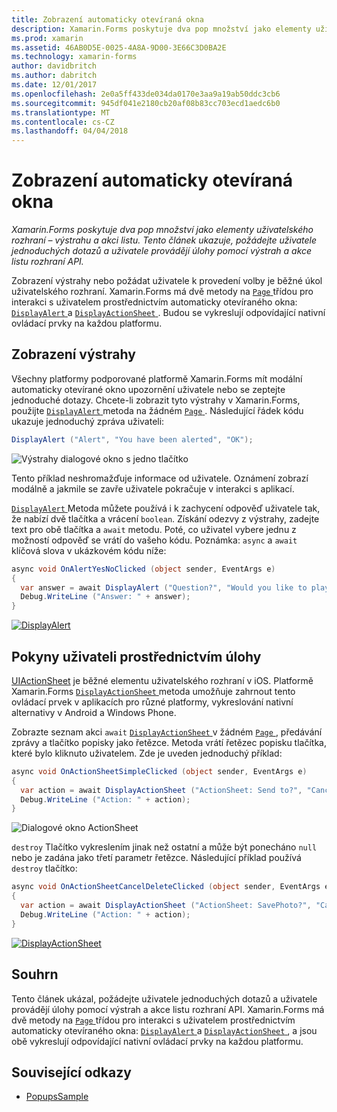 ```yaml
---
title: Zobrazení automaticky otevíraná okna
description: Xamarin.Forms poskytuje dva pop množství jako elementy uživatelského rozhraní – výstrahu a akci listu. Tento článek ukazuje, požádejte uživatele jednoduchých dotazů a uživatele provádějí úlohy pomocí výstrah a akce listu rozhraní API.
ms.prod: xamarin
ms.assetid: 46AB0D5E-0025-4A8A-9D00-3E66C3D0BA2E
ms.technology: xamarin-forms
author: davidbritch
ms.author: dabritch
ms.date: 12/01/2017
ms.openlocfilehash: 2e0a5ff433de034da0170e3aa9a19ab50ddc3cb6
ms.sourcegitcommit: 945df041e2180cb20af08b83cc703ecd1aedc6b0
ms.translationtype: MT
ms.contentlocale: cs-CZ
ms.lasthandoff: 04/04/2018
---
```

# <a name="displaying-pop-ups"></a>Zobrazení automaticky otevíraná okna

_Xamarin.Forms poskytuje dva pop množství jako elementy uživatelského rozhraní – výstrahu a akci listu. Tento článek ukazuje, požádejte uživatele jednoduchých dotazů a uživatele provádějí úlohy pomocí výstrah a akce listu rozhraní API._

Zobrazení výstrahy nebo požádat uživatele k provedení volby je běžné úkol uživatelského rozhraní. Xamarin.Forms má dvě metody na [ `Page` ](https://developer.xamarin.com/api/type/Xamarin.Forms.Page/) třídou pro interakci s uživatelem prostřednictvím automaticky otevíraného okna: [ `DisplayAlert` ](https://developer.xamarin.com/api/member/Xamarin.Forms.Page.DisplayAlert(System.String,System.String,System.String)/) a [ `DisplayActionSheet` ](https://developer.xamarin.com/api/member/Xamarin.Forms.Page.DisplayActionSheet(System.String,System.String,System.String,System.String[])/). Budou se vykreslují odpovídající nativní ovládací prvky na každou platformu.

## <a name="displaying-an-alert"></a>Zobrazení výstrahy

Všechny platformy podporované platformě Xamarin.Forms mít modální automaticky otevírané okno upozornění uživatele nebo se zeptejte jednoduché dotazy. Chcete-li zobrazit tyto výstrahy v Xamarin.Forms, použijte [ `DisplayAlert` ](https://developer.xamarin.com/api/member/Xamarin.Forms.Page.DisplayAlert(System.String,System.String,System.String)/) metoda na žádném [ `Page` ](https://developer.xamarin.com/api/type/Xamarin.Forms.Page/). Následující řádek kódu ukazuje jednoduchý zpráva uživateli:

```csharp
DisplayAlert ("Alert", "You have been alerted", "OK");
```

![](pop-ups-images/alert.png "Výstrahy dialogové okno s jedno tlačítko")

Tento příklad neshromažďuje informace od uživatele. Oznámení zobrazí modálně a jakmile se zavře uživatele pokračuje v interakci s aplikací.

[ `DisplayAlert` ](https://developer.xamarin.com/api/member/Xamarin.Forms.Page.DisplayAlert(System.String,System.String,System.String)/) Metoda můžete používá i k zachycení odpověď uživatele tak, že nabízí dvě tlačítka a vrácení `boolean`. Získání odezvy z výstrahy, zadejte text pro obě tlačítka a `await` metodu. Poté, co uživatel vybere jednu z možností odpověď se vrátí do vašeho kódu. Poznámka: `async` a `await` klíčová slova v ukázkovém kódu níže:

```csharp
async void OnAlertYesNoClicked (object sender, EventArgs e)
{
  var answer = await DisplayAlert ("Question?", "Would you like to play a game", "Yes", "No");
  Debug.WriteLine ("Answer: " + answer);
}
```

[![DisplayAlert](pop-ups-images/alert2-sml.png "výstrahy dialogové okno s dvě tlačítka")](pop-ups-images/alert2.png#lightbox "výstrahy dialogové okno s dvě tlačítka")

## <a name="guiding-users-through-tasks"></a>Pokyny uživateli prostřednictvím úlohy

[UIActionSheet](https://developer.apple.com/library/ios/documentation/uikit/reference/uiactionsheet_class/Reference/Reference.html) je běžné elementu uživatelského rozhraní v iOS. Platformě Xamarin.Forms [ `DisplayActionSheet` ](https://developer.xamarin.com/api/member/Xamarin.Forms.Page.DisplayActionSheet(System.String,System.String,System.String,System.String[])/) metoda umožňuje zahrnout tento ovládací prvek v aplikacích pro různé platformy, vykreslování nativní alternativy v Android a Windows Phone.

Zobrazte seznam akci `await` [ `DisplayActionSheet` ](https://developer.xamarin.com/api/member/Xamarin.Forms.Page.DisplayActionSheet(System.String,System.String,System.String,System.String[])/) v žádném [ `Page` ](https://developer.xamarin.com/api/type/Xamarin.Forms.Page/), předávání zprávy a tlačítko popisky jako řetězce. Metoda vrátí řetězec popisku tlačítka, které bylo kliknuto uživatelem. Zde je uveden jednoduchý příklad:

```csharp
async void OnActionSheetSimpleClicked (object sender, EventArgs e)
{
  var action = await DisplayActionSheet ("ActionSheet: Send to?", "Cancel", null, "Email", "Twitter", "Facebook");
  Debug.WriteLine ("Action: " + action);
}
```

![](pop-ups-images/action.png "Dialogové okno ActionSheet")

`destroy` Tlačítko vykreslením jinak než ostatní a může být ponecháno `null` nebo je zadána jako třetí parametr řetězce. Následující příklad používá `destroy` tlačítko:

```csharp
async void OnActionSheetCancelDeleteClicked (object sender, EventArgs e)
{
  var action = await DisplayActionSheet ("ActionSheet: SavePhoto?", "Cancel", "Delete", "Photo Roll", "Email");
  Debug.WriteLine ("Action: " + action);
}
```

[![DisplayActionSheet](pop-ups-images/action2-sml.png "akce list dialogové okno s Destroy tlačítko")](pop-ups-images/action2.png#lightbox "akce list dialogové okno s Destroy tlačítko")

## <a name="summary"></a>Souhrn

Tento článek ukázal, požádejte uživatele jednoduchých dotazů a uživatele provádějí úlohy pomocí výstrah a akce listu rozhraní API. Xamarin.Forms má dvě metody na [ `Page` ](https://developer.xamarin.com/api/type/Xamarin.Forms.Page/) třídou pro interakci s uživatelem prostřednictvím automaticky otevíraného okna: [ `DisplayAlert` ](https://developer.xamarin.com/api/member/Xamarin.Forms.Page.DisplayAlert(System.String,System.String,System.String)/) a [ `DisplayActionSheet` ](https://developer.xamarin.com/api/member/Xamarin.Forms.Page.DisplayActionSheet(System.String,System.String,System.String,System.String[])/), a jsou obě vykreslují odpovídající nativní ovládací prvky na každou platformu.



## <a name="related-links"></a>Související odkazy

- [PopupsSample](https://developer.xamarin.com/samples/xamarin-forms/Navigation/Pop-ups/)
